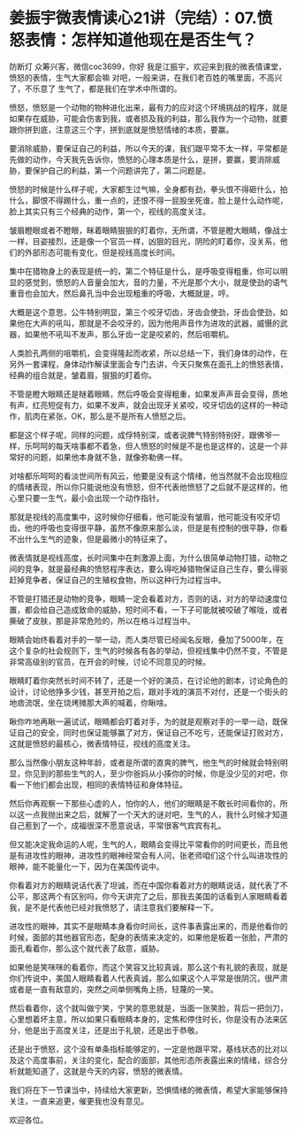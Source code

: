 # 姜振宇微表情读心21讲（完结）：07.愤怒表情：怎样知道他现在是否生气？

防断灯 众筹兴客，微信coc3699，你好 我是江振宇，欢迎来到我的微表情课堂，愤怒的表情，生气大家都会嘛 对吧，一般来讲，在我们老百姓的嘴里面，不高兴了，不乐意了 生气了，都是我们在学术中所谓的。

愤怒，愤怒是一个动物的物种进化出来，最有力的应对这个环境挑战的程序，就是如果存在威胁，可能会伤害到我，或者损及我的利益，那么我作为一个动物，就要跟你拼到底，注意这三个字，拼到底就是愤怒情绪的本质，要赢。

要消除威胁，要保证自己的利益，所以今天的课，我们跟平常不太一样，平常都是先做的动作，今天我先告诉你，愤怒的心理本质是什么，是拼，要赢，要消除威胁，要保护自己的利益，第一个问题讲完了，第二问题是。

愤怒的时候是什么样子呢，大家都生过气嘛，全身都有劲，拳头恨不得砸什么，拍什么，脚恨不得踢什么，重一点的，还恨不得一屁股坐死谁，脸上是什么动作呢，脸上其实只有三个经典的动作，第一个，视线的高度关注。

皱眉瞪眼或者不瞪眼，眯着眼睛狠狠的盯着你，无所谓，不管是瞪大眼睛，像战士一样，目姿接烈，还是像一个官员一样，凶狠的目光，阴险的盯着你，没关系，他们的外部形态可能有变化，但是视线高度长时间。

集中在猎物身上的表现是统一的，第二个特征是什么，是呼吸变得粗重，你可以明显的感觉到，愤怒的人音量会加大，音的力量，不光是那个大小，就是使劲的语气重音也会加大，然后鼻孔当中会出现粗重的呼吸，大概就是，哼。

大概是这个意思，公牛特别明显，第三个咬牙切齿，牙齿会使劲，牙齿会使劲，如果他在大声的吼叫，那就是不会咬牙的，因为他用声音作为进攻的武器，威慑的武器，如果他不吼叫不发声，那么牙齿一定是咬紧的，然后咀嚼机。

人类脸孔两侧的咀嚼机，会变得隆起而收紧，所以总结一下，我们身体的动作，在另外一套课程，身体动作解读里面会专门去讲，今天只聚焦在面孔上的愤怒表情，经典的组合就是，皱着眉，狠狠的盯着你。

不管是瞪大眼睛还是瞇着眼睛，然后呼吸会变得粗重，如果发声声音会变得，质地有声，红亮短促有力，如果不发声，就会出现牙关紧咬，咬牙切齿的这样的一种动作，肌肉在紧张，OK，那么是不是所有人愤怒之后。

都是这个样子呢，同样的问题，成俘特别深，或者说脾气特别特别好，跟佛爷一样，乐呵呵的每天啥事都不着急，但人愤怒的时候是不是也是这样的，这是一个非常好的问题，如果他本身就不急，就像弥勒佛一样。

对啥都乐呵呵的看淡世间所有风云，他要是没有这个情绪，他当然就不会出现相应的情绪表现，所以你只能说他没有愤怒，但不代表他愤怒了之后就不是这样的，他心里只要一生气，最小会出现一个动作指针。

那就是视线的高度集中，这时候你仔细看，他可能没有皱眉，他可能没有咬牙切齿，他的呼吸也变得很平静，虽然不像原来那么淡，但是是有控制的很平静，你看不出什么生气的迹象，但是最微小的特征来了。

微表情就是视线高度，长时间集中在刺激源上面，为什么很简单动物打猎，动物之间的竞争，就是最经典的愤怒程序表达，要么得吃掉猎物保证自己生存，要么得驱赶掉竞争者，保证自己的生殖权食物，所以这种行为过程当中。

不管是打猎还是动物的竞争，眼睛一定会看着对方，否则的话，对方的举动速度位置，都会给自己造成致命的威胁，短时间不看，一下子可能就被咬破了喉咙，或者撕破了皮肤，那是非常危险的，所以在格斗过程当中。

眼睛会始终看着对手的一举一动，而人类尽管已经闻名反眼，叠加了5000年，在这个复杂的社会规则下，生气的时候各有各的举动，但视线集中仍然不变，不管是非常高级别的官员，在开会的时候，讨论不同意见的时候。

眼睛盯着你突然长时间不转了，还是一个好的演员，在讨论他的剧本，讨论角色的设计，讨论他挣多少钱，甚至开拍之后，跟对手戏的演员不对付，还是一个街头的地痞流氓，坐在烧烤摊那大声的喊着，你瞅啥。

瞅你咋地再瞅一遍试试，眼睛都会盯着对手，为的就是观察对手的一举一动，既保证自己的安全，同时也保证能够赢了对方，保证自己不吃亏，还能保证打败对方，这就是愤怒的最核心，微表情特征，视线的高度关注。

那么当然像小朋友这种年龄，或者是所谓的直爽的脾气，他生气的时候就会特别明显，你见到的那些生气的人，至少你爸妈从小揍你的时候，你是没少见的对吧，你看一下他们都会出现，相同的表情特征和身体特征。

然后你再观察一下那些心虚的人，怕你的人，他们的眼睛是不敢长时间看你的，所以这一点我抛出来之后，就解了一个天大的谜对吧，生气的人，我什么时候才知道自己惹到了一个，成福很深不愿意说话，平常很客气宾宾有礼。

但又能决定我命运的人呢，生气的人，眼睛会变得比平常看你的时间更长，而且他是有进攻性的眼神，进攻性的眼神经常会有人问，张老师咱们这个什么叫进攻性的眼神，能不能量化一下，因为在美国传说中。

你看着对方的眼睛说话代表了坦诚，而在中国你看着对方的眼睛说话，就代表了不公平，那这两个有区别吗，你今天讲完了之后，那我去美国的话看到人家眼睛看着我，是不是代表他已经对我愤怒了，请注意我们要解释一下。

进攻性的眼神，其实不是眼睛本身看你时间长，这件事表露出来的，而是他看你的时候，面部的其他器官形态，配身的表情来决定的，如果他是板着一张脸，严肃的面孔看着你，那么这个就代表了敌意，威胁。

如果他是笑咪咪的看着你，而这个笑容又比较真诚，那么这个有礼貌的表现，就是你们传说中，美国人眼睛看着人代表真诚，那么如果这个人平常是很阴沉，很严肃或者是一直有敌意的，突然之间单侧嘴角上扬，轻蔑的一笑。

然后看着你，这个就叫做宁笑，宁笑的意思就是，当面一张笑脸，背后一把剑刀，心里想着坏主意，所以如果只看眼睛本身的，定焦和停住时长，你是没有办法来区分，他是出于高度关注，还是出于礼貌，还是出于恭敬。

还是出于愤怒，这个没有单条指标能够定的，一定是他跟平常，基线状态的比对以及这个高度事前，关注的变化，配合的面部，其他形态所表露出来的情绪，综合分析就能知道了，这就是今天的内容，愤怒的微表情。

我们将在下一节课当中，持续给大家更新，恐惧情绪的微表情，希望大家能够保持关注，一直来追更，催更我也没有意见。

欢迎各位。